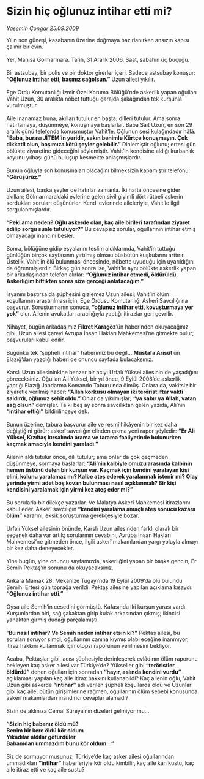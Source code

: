 # Sizin hiç oğlunuz intihar etti mi?

*Yasemin Çongar 25.09.2009*

<div class="taraf_structure_2col_1zq">
<div class="margen_n">



 <p>Yılın son güneşi, kasabanın üzerine doğmaya hazırlanırken ansızın kapısı çalınır bir evin. <br/><br/>Yer, Manisa Gölmarmara. Tarih, 31 Aralık 2006. Saat, sabahın üç buçuğu. <br/><br/>Bir astsubay, bir polis ve bir doktor girerler içeri. Sadece astsubay konuşur: <b>“Oğlunuz intihar etti, başınız sağolsun.”</b> Uzun ailesi yıkılır. <br/><br/>Ege Ordu Komutanlığı İzmir Özel Koruma Bölüğü’nde askerlik yapan oğulları Vahit Uzun, 30 aralıkta nöbet tuttuğu garajda şakağından tek kurşunla vurulmuştur. <br/><br/>Aile inanamaz buna; akılları tutulur en başta, dilleri tutulur. Ama sonra hatırlamaya, düşünmeye, konuşmaya başlarlar. Baba Sait Uzun, en son 29 aralık günü telefonda konuşmuştur Vahit’le. Oğlunun sesi kulağındadır hâlâ: <b>“Baba, burası JİTEM’in yeridir, sakın benimle Kürtçe konuşmayın. Çok dikkatli olun, başımıza kötü şeyler gelebilir.”</b> Dinlemiştir oğlunu; ertesi gün bölükte ziyaretine gideceğini söylemiştir. Vahit’in kendisine aldığı kurbanlık koyunu yılbaşı günü buluşup kesmekte anlaşmışlardır. <br/><br/>Bunun oğluyla son konuşmaları olacağını bilmeksizin kapamıştır telefonu: <b>“Görüşürüz.”</b> <br/><br/>Uzun ailesi, başka şeyler de hatırlar zamanla. İki hafta öncesine gider akılları; Gölmarmara’daki evlerine gelen sivil giyimli dört rütbeli askerin sordukları soruları düşünürler. Kendi evlerinde aileleriyle, Vahit’le ilgili sorgulanmışlardır. <b><br/><br/>“Peki ama neden? Oğlu askerde olan, kaç aile birileri tarafından ziyaret edilip sorgu suale tutuluyor?”</b> Bu cevapsız sorular, oğullarının intihar etmiş olmayacağı inancını besler. <br/><br/>Sonra, bölüğüne gidip eşyalarını teslim aldıklarında, Vahit’in tuttuğu günlüğün birçok sayfasının yırtılmış olması büsbütün kuşkularını arttırır. Üstelik, Vahit’in ölü bulunması öncesinde, nöbette uyuduğu için uyarıldığını da öğrenmişlerdir. Birkaç gün sonra ise, Vahit’le aynı bölükte askerlik yapan bir arkadaşından telefon alırlar: <b>“Oğlunuz intihar etmedi, öldürüldü. Askerliğim bittikten sonra size gerçeği anlatacağım.”</b> <br/><br/>İsyanını bastırsa da şüphesini gizlemez Uzun ailesi; Vahit’in ölüm koşullarının araştırılması için, Ege Ordusu Komutanlığı Askerî Savcılığı’na başvurur. Soruşturmanın sonucu, <b>“oğlunuz intihar etti, kovuşturmaya yer yok”</b> olur. Ailenin avukatları aracılığıyla yaptığı itirazlar geri çevrilir. <br/><br/>Nihayet, bugün arkadaşımız <b>Fikret Karagöz</b>’ün haberinden okuyacağınız gibi, Uzun ailesi çareyi Avrupa İnsan Hakları Mahkemesi’ne gitmekte bulur; başvuruları kabul edilir. <br/><br/>Bugünkü tek “şüpheli intihar” haberimiz bu değil... <b>Mustafa Arısüt</b>’ün Elazığ’dan yazdığı haberi de onuncu sayfada bulacaksınız. <br/><br/>Karslı Uzun ailesininkine benzer bir acıyı Urfalı Yüksel ailesinin de yaşadığını göreceksiniz. Oğulları Ali Yüksel, bir yıl önce, 9 Eylül 2008’de askerlik yaptığı Elazığ Jandarma Komando Taburu’nda ölmüş. Onlara da, vakitsiz bir ziyaretle verilmiş haber: <b>“Allah korkusu olmayan iki terörist iftar vakti saldırdı, oğlunuz şehit oldu.”</b> Onlar da yıkılmışlar; <b>“ya sabır ya Allah, vatan sağ olsun”</b> demişler. Ta ki beş ay sonra savcılıktan gelen yazıda, Ali’nin <b>“intihar ettiği”</b> bildirilinceye dek. <br/><br/>Bunun üzerine, tabura başvurur aile ve resmî hikâyenin bir kez daha değiştiğini görür; askerî savcılığın elinden çıkma yeni rapor şöyledir: <b>“Er Ali Yüksel, Kızıltaş kırsalında arama ve tarama faaliyetinde bulunurken kaçmak amacıyla kendini yaraladı.”</b> <br/><br/>Ailenin aklı tutulur önce, dili tutulur; ama onlar da çok geçmeden düşünmeye, sormaya başlarlar: <b>“Ali’nin kalbiyle omuzu arasında kalbinin hemen üstünü delen bir kurşun var. Kaçmak için kendini yaralayan kişi elini, kolunu yaralamaz mı? Kalbe ateş ederek yaralanmak istenir mi? Olay yerinde yirmi adet boş kovan bulunması nasıl açıklanmalı? Bir kişi kendisini yaralamak için yirmi kez ateş eder mi?”</b> <br/><br/>Bu sorularla bir dilekçe yazarlar. Ve Malatya Askerî Mahkemesi itirazlarını kabul eder. Askerî savcılığın <b>“kendini yaralama amaçlı ateş sonucu kazara ölüm”</b> kararını, eksik soruşturma gerekçesiyle bozar. <br/><br/>Urfalı Yüksel ailesinin önünde, Karslı Uzun ailesinden farklı olarak bir seçenek daha var artık; sorularının cevabını, Avrupa İnsan Hakları Mahkemesi’ne gitmeden önce, ilgili askerî makamlardan yargı yoluyla almayı bir kez daha deneyecekler. <br/><br/>Yine bugün, yine onuncu sayfamızda, askerliğini yapan bir başka gencin, Er Semih Pektaş’ın sonunu da okuyacaksınız. <br/><br/>Ankara Mamak 28. Mekanize Tugayı’nda 19 Eylül 2009’da ölü bulundu Semih. Ertesi gün toprağa verildi. Pektaş ailesine yapılan açıklama kısaydı: <b>“Oğlunuz intihar etti.”<br/><br/></b>Oysa aile Semih’in cesedini görmüştü. Kafasında iki kurşun yarası vardı. Kurşunlardan biri, sağ şakaktan girip kulak arkasından çıkmış; ikincisi yanaktan girmiş dudağı parçalamıştı. <br/><br/>“<b>Bu nasıl intihar? Ve Semih neden intihar etsin ki?”</b> Pektaş ailesi, bu soruları soruyor şimdi; oğullarının canına kıymış olabileceğine inanmıyor, itiraz hakkını kullanmak için otopsi raporunun verilmesini bekliyor. <br/><br/>Acaba, Pektaşlar gibi, acısı şüphesiyle derinleşerek evlâdının ölüm raporunu bekleyen kaç asker ailesi var Türkiye’de? Yükseller gibi <b>“teröristler öldürdü”</b> denen oğulları için sonradan <b>“hayır, aslında kendini vurdu”</b> açıklaması yapılan kaç aile itiraz hakkını kullanabildi? Kaç ailenin oğlu, Vahit Uzun gibi askerde <b>“intihar”</b> adı verilen şüpheli koşullarda öldü ve Uzunlar gibi kaç aile, bütün girişimlerine rağmen, oğullarının ölüm sebebi konusunda askerî makamlardan inandırıcı cevaplar alamadı? <br/><br/>Sizin de aklınıza Cemal Süreya’nın dizeleri gelmiyor mu...<b> <br/><br/>“Sizin hiç babanız öldü mü? <br/>Benim bir kere öldü kör oldum <br/>Yıkadılar aldılar götürdüler <br/>Babamdan ummazdım bunu kör oldum...”</b> <br/><br/>Siz de sormuyor musunuz; Türkiye’de kaç asker ailesi oğullarından ummadıkları <b>“intihar”</b> haberleriyle kör oldu kimbilir, kaç aile kan kustu, kaç aile itiraz etti ve kaç aile sustu? </p>
<br/>
<br/>
<br/>



<br/>


<div id="taraf_not">
</div>

</div>


</div>
